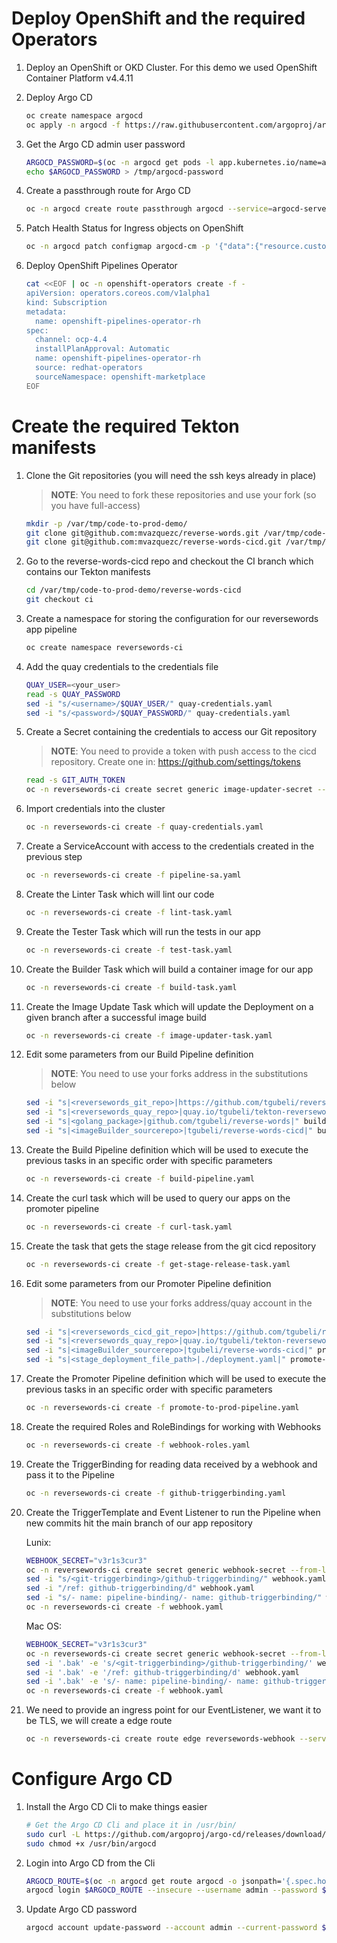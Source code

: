 # Deploy OpenShift and the required Operators

1. Deploy an OpenShift or OKD Cluster. For this demo we used OpenShift Container Platform v4.4.11
2. Deploy Argo CD

    ~~~sh
    oc create namespace argocd
    oc apply -n argocd -f https://raw.githubusercontent.com/argoproj/argo-cd/v1.6.1/manifests/install.yaml
    ~~~
3. Get the Argo CD admin user password

    ~~~sh
    ARGOCD_PASSWORD=$(oc -n argocd get pods -l app.kubernetes.io/name=argocd-server -o name | awk -F "/" '{print $2}')
    echo $ARGOCD_PASSWORD > /tmp/argocd-password
    ~~~
4. Create a passthrough route for Argo CD

    ~~~sh
    oc -n argocd create route passthrough argocd --service=argocd-server --port=https --insecure-policy=Redirect
    ~~~
5. Patch Health Status for Ingress objects on OpenShift

    ~~~sh
    oc -n argocd patch configmap argocd-cm -p '{"data":{"resource.customizations":"extensions/Ingress:\n  health.lua: |\n    hs = {}\n    hs.status = \"Healthy\"\n    return hs\n"}}'
    ~~~
6.  Deploy OpenShift Pipelines Operator

    ~~~sh
    cat <<EOF | oc -n openshift-operators create -f -
    apiVersion: operators.coreos.com/v1alpha1
    kind: Subscription
    metadata:
      name: openshift-pipelines-operator-rh
    spec:
      channel: ocp-4.4
      installPlanApproval: Automatic
      name: openshift-pipelines-operator-rh
      source: redhat-operators
      sourceNamespace: openshift-marketplace
    EOF
    ~~~

# Create the required Tekton manifests

1. Clone the Git repositories (you will need the ssh keys already in place)

    > **NOTE**: You need to fork these repositories and use your fork (so you have full-access)

    ~~~sh
    mkdir -p /var/tmp/code-to-prod-demo/
    git clone git@github.com:mvazquezc/reverse-words.git /var/tmp/code-to-prod-demo/reverse-words
    git clone git@github.com:mvazquezc/reverse-words-cicd.git /var/tmp/code-to-prod-demo/reverse-words-cicd
    ~~~
2. Go to the reverse-words-cicd repo and checkout the CI branch which contains our Tekton manifests

    ~~~sh
    cd /var/tmp/code-to-prod-demo/reverse-words-cicd
    git checkout ci
    ~~~
3. Create a namespace for storing the configuration for our reversewords app pipeline

    ~~~sh
    oc create namespace reversewords-ci
    ~~~
4. Add the quay credentials to the credentials file

    ~~~sh
    QUAY_USER=<your_user>
    read -s QUAY_PASSWORD
    sed -i "s/<username>/$QUAY_USER/" quay-credentials.yaml
    sed -i "s/<password>/$QUAY_PASSWORD/" quay-credentials.yaml
    ~~~
5. Create a Secret containing the credentials to access our Git repository

    > **NOTE**: You need to provide a token with push access to the cicd repository. Create one in: https://github.com/settings/tokens
    
    ~~~sh
    read -s GIT_AUTH_TOKEN
    oc -n reversewords-ci create secret generic image-updater-secret --from-literal=token=${GIT_AUTH_TOKEN}
    ~~~
6. Import credentials into the cluster

    ~~~sh
    oc -n reversewords-ci create -f quay-credentials.yaml
    ~~~
7. Create a ServiceAccount with access to the credentials created in the previous step

    ~~~sh
    oc -n reversewords-ci create -f pipeline-sa.yaml
    ~~~
8. Create the Linter Task which will lint our code

    ~~~sh
    oc -n reversewords-ci create -f lint-task.yaml
    ~~~
9. Create the Tester Task which will run the tests in our app

    ~~~sh
    oc -n reversewords-ci create -f test-task.yaml
    ~~~
10. Create the Builder Task which will build a container image for our app

    ~~~sh
    oc -n reversewords-ci create -f build-task.yaml
    ~~~
11. Create the Image Update Task which will update the Deployment on a given branch after a successful image build

    ~~~sh
    oc -n reversewords-ci create -f image-updater-task.yaml
    ~~~
12. Edit some parameters from our Build Pipeline definition
    
    > **NOTE**: You need to use your forks address in the substitutions below

    ~~~sh
    sed -i "s|<reversewords_git_repo>|https://github.com/tgubeli/reverse-words|" build-pipeline.yaml
    sed -i "s|<reversewords_quay_repo>|quay.io/tgubeli/tekton-reversewords|" build-pipeline.yaml
    sed -i "s|<golang_package>|github.com/tgubeli/reverse-words|" build-pipeline.yaml
    sed -i "s|<imageBuilder_sourcerepo>|tgubeli/reverse-words-cicd|" build-pipeline.yaml
    ~~~
13. Create the Build Pipeline definition which will be used to execute the previous tasks in an specific order with specific parameters

    ~~~sh
    oc -n reversewords-ci create -f build-pipeline.yaml
    ~~~
14. Create the curl task which will be used to query our apps on the promoter pipeline

    ~~~sh
    oc -n reversewords-ci create -f curl-task.yaml
    ~~~
15. Create the task that gets the stage release from the git cicd repository

    ~~~sh
    oc -n reversewords-ci create -f get-stage-release-task.yaml
    ~~~
16. Edit some parameters from our Promoter Pipeline definition

    > **NOTE**: You need to use your forks address/quay account in the substitutions below

    ~~~sh
    sed -i "s|<reversewords_cicd_git_repo>|https://github.com/tgubeli/reverse-words-cicd|" promote-to-prod-pipeline.yaml
    sed -i "s|<reversewords_quay_repo>|quay.io/tgubeli/tekton-reversewords|" promote-to-prod-pipeline.yaml
    sed -i "s|<imageBuilder_sourcerepo>|tgubeli/reverse-words-cicd|" promote-to-prod-pipeline.yaml
    sed -i "s|<stage_deployment_file_path>|./deployment.yaml|" promote-to-prod-pipeline.yaml
    ~~~
17. Create the Promoter Pipeline definition which will be used to execute the previous tasks in an specific order with specific parameters

    ~~~sh
    oc -n reversewords-ci create -f promote-to-prod-pipeline.yaml
    ~~~
18. Create the required Roles and RoleBindings for working with Webhooks

    ~~~sh
    oc -n reversewords-ci create -f webhook-roles.yaml
    ~~~
19. Create the TriggerBinding for reading data received by a webhook and pass it to the Pipeline

    ~~~sh
    oc -n reversewords-ci create -f github-triggerbinding.yaml
    ~~~
20. Create the TriggerTemplate and Event Listener to run the Pipeline when new commits hit the main branch of our app repository

    Lunix:
    ~~~sh
    WEBHOOK_SECRET="v3r1s3cur3"
    oc -n reversewords-ci create secret generic webhook-secret --from-literal=secret=${WEBHOOK_SECRET}
    sed -i "s/<git-triggerbinding>/github-triggerbinding/" webhook.yaml
    sed -i "/ref: github-triggerbinding/d" webhook.yaml
    sed -i "s/- name: pipeline-binding/- name: github-triggerbinding/" webhook.yaml
    oc -n reversewords-ci create -f webhook.yaml
    ~~~
    
    Mac OS:
    ~~~sh
    WEBHOOK_SECRET="v3r1s3cur3"
    oc -n reversewords-ci create secret generic webhook-secret --from-literal=secret=${WEBHOOK_SECRET}
    sed -i '.bak' -e 's/<git-triggerbinding>/github-triggerbinding/' webhook.yaml
    sed -i '.bak' -e '/ref: github-triggerbinding/d' webhook.yaml
    sed -i '.bak' -e 's/- name: pipeline-binding/- name: github-triggerbinding/' webhook.yaml
    oc -n reversewords-ci create -f webhook.yaml
    ~~~
    
21. We need to provide an ingress point for our EventListener, we want it to be TLS, we will create a edge route

    ~~~sh
    oc -n reversewords-ci create route edge reversewords-webhook --service=el-reversewords-webhook --port=8080 --insecure-policy=Redirect
    ~~~

# Configure Argo CD

1. Install the Argo CD Cli to make things easier

    ~~~sh
    # Get the Argo CD Cli and place it in /usr/bin/
    sudo curl -L https://github.com/argoproj/argo-cd/releases/download/v1.6.1/argocd-linux-amd64 -o /usr/bin/argocd
    sudo chmod +x /usr/bin/argocd
    ~~~
2. Login into Argo CD from the Cli
  
    ~~~sh
    ARGOCD_ROUTE=$(oc -n argocd get route argocd -o jsonpath='{.spec.host}')
    argocd login $ARGOCD_ROUTE --insecure --username admin --password $(cat /tmp/argocd-password)
    ~~~
3. Update Argo CD password

    ~~~sh
    argocd account update-password --account admin --current-password $(cat /tmp/argocd-password) --new-password 'r3dh4t1!'
    ~~~
